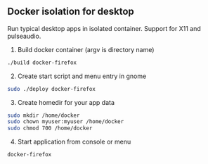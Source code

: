 ## Docker isolation for desktop
Run typical desktop apps in isolated container. Support for X11 and pulseaudio.
1. Build docker container (argv is directory name)
```bash
./build docker-firefox
```
2. Create start script and menu entry in gnome
```bash
sudo ./deploy docker-firefox
```
3. Create homedir for your app data
```bash
sudo mkdir /home/docker
sudo chown myuser:myuser /home/docker
sudo chmod 700 /home/docker
```
4. Start application from console or menu
```bash
docker-firefox
```

